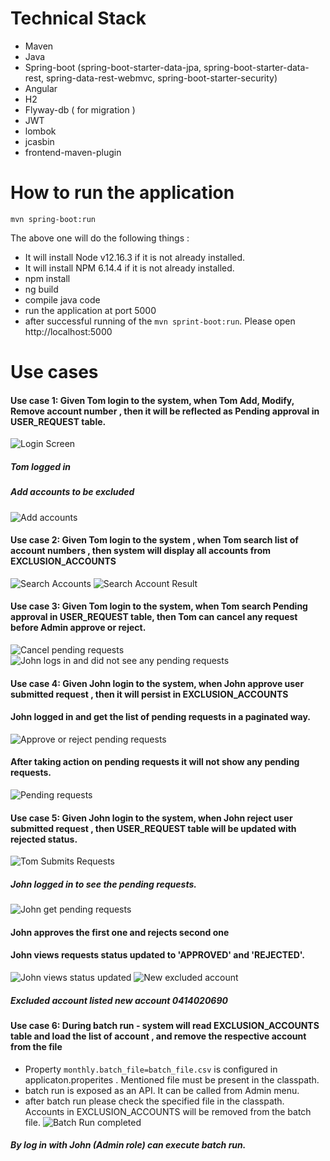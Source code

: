 # Technical Stack
* Maven 
* Java
* Spring-boot (spring-boot-starter-data-jpa, spring-boot-starter-data-rest, spring-data-rest-webmvc, spring-boot-starter-security)
* Angular
* H2
* Flyway-db ( for migration )
* JWT 
* lombok 
* jcasbin
* frontend-maven-plugin

# How to run the application
```
mvn spring-boot:run
```
The above one will do the following things :
* It will install Node v12.16.3 if it is not already installed.
* It will install NPM 6.14.4 if it is not already installed.
* npm install
* ng build
* compile java code
* run the application at port 5000
* after successful running of the `mvn sprint-boot:run`. Please open http://localhost:5000

# Use cases
#### Use case 1: Given Tom login to the system,  when Tom Add, Modify, Remove account number , then it will be  reflected as Pending approval in USER_REQUEST table.
![Login Screen](./docs/LoginScreen.png)
##### Tom logged in
##### Add accounts to be excluded
![Add accounts](./docs/AccountSubmission.png)

#### Use case 2: Given Tom login to the system , when Tom  search list of account numbers , then system will display all accounts from EXCLUSION_ACCOUNTS
![Search Accounts](./docs/SearchAccount.png)
![Search Account Result](./docs/AccountSearchResult.png)
#### Use case 3: Given Tom login to the system,  when Tom search Pending approval in USER_REQUEST table, then Tom can cancel any request before Admin approve or reject.
![Cancel pending requests](./docs/CancelPendingRequest.png)
![John logs in and did not see any pending requests](./docs/NoPendingRequests.png)
#### Use case 4: Given John login to the system, when John approve user submitted request ,  then it will persist in EXCLUSION_ACCOUNTS
#### John logged in and get the list of pending requests in a paginated way.
![Approve or reject pending requests](./docs/ApproveReject.png)
#### After taking action on pending requests it will not show any pending requests.
![Pending requests](./docs/NoPendingRequests.png)
#### Use case 5: Given John login to the system, when John reject user submitted request ,  then USER_REQUEST table will be updated with rejected status.
![Tom Submits Requests](./docs/TomSubmittedRequest.png)
##### John logged in to see the pending requests.
![John get pending requests](./docs/JohnGotThePendingReques.png)
#### John approves the first one and rejects second one
#### John views requests status updated to 'APPROVED' and 'REJECTED'.
![John views status updated](./docs/StatusUpdated.png)
![New excluded account](./docs/ExcluedeAccounts.png)
##### Excluded account listed new account 0414020690
#### Use case 6: During batch run - system will read  EXCLUSION_ACCOUNTS table and load the list of account , and remove the respective account from the file
* Property `monthly.batch_file=batch_file.csv` is configured in applicaton.properites . Mentioned file must be present in the classpath.
* batch run is exposed as an API. It can be called from Admin menu.
* after batch run please check the specified file in the classpath. Accounts in EXCLUSION_ACCOUNTS will be removed from the batch file.
![Batch Run completed](./docs/batchRun.png)
##### By log in with John  (Admin role) can execute batch run.
